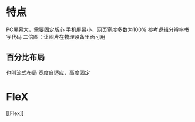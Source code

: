 # 特点
PC屏幕大，需要固定版心
手机屏幕小，网页宽度多数为100%
参考逻辑分辨率书写代码
二倍图：让图片在物理设备里面可用
## 百分比布局
也叫流式布局
宽度自适应，高度固定
# FleX
[[Flex]]
